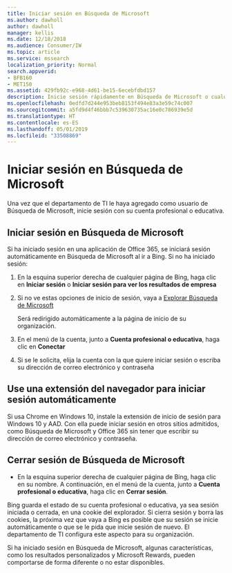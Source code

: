 ```yaml
---
title: Iniciar sesión en Búsqueda de Microsoft
ms.author: dawholl
author: dawholl
manager: kellis
ms.date: 12/18/2018
ms.audience: Consumer/IW
ms.topic: article
ms.service: mssearch
localization_priority: Normal
search.appverid:
- BFB160
- MET150
ms.assetid: 429fb92c-e968-4d61-be15-6ecebfdbd157
description: Inicie sesión rápidamente en Búsqueda de Microsoft o cualquier aplicación de Office 365 con una cuenta profesional o educativa
ms.openlocfilehash: 0edfd7d244e953beb8153f494e83a3e59c74c007
ms.sourcegitcommit: a5fd9d4f46bbb7c539630735ac16e0c786939e5d
ms.translationtype: HT
ms.contentlocale: es-ES
ms.lasthandoff: 05/01/2019
ms.locfileid: "33508869"
---
```

# <a name="sign-in-to-microsoft-search"></a>Iniciar sesión en Búsqueda de Microsoft

Una vez que el departamento de TI le haya agregado como usuario de Búsqueda de Microsoft, inicie sesión con su cuenta profesional o educativa.
  
## <a name="sign-in-to-microsoft-search"></a>Iniciar sesión en Búsqueda de Microsoft

Si ha iniciado sesión en una aplicación de Office 365, se iniciará sesión automáticamente en Búsqueda de Microsoft al ir a Bing. Si no ha iniciado sesión:
  
1. En la esquina superior derecha de cualquier página de Bing, haga clic en **Iniciar sesión** o **Iniciar sesión para ver los resultados de empresa**
    
2. Si no ve estas opciones de inicio de sesión, vaya a [Explorar Búsqueda de Microsoft](https://www.bing.com/business/explore)
    
    Será redirigido automáticamente a la página de inicio de su organización.
    
3. En el menú de la cuenta, junto a **Cuenta profesional o educativa**, haga clic en **Conectar**
    
4. Si se le solicita, elija la cuenta con la que quiere iniciar sesión o escriba su dirección de correo electrónico y contraseña
    
## <a name="use-a-browser-extension-to-sign-in-automatically"></a>Use una extensión del navegador para iniciar sesión automáticamente

Si usa Chrome en Windows 10, instale la extensión de inicio de sesión para Windows 10 y AAD. Con ella puede iniciar sesión en otros sitios admitidos, como Búsqueda de Microsoft y Office 365 sin tener que escribir su dirección de correo electrónico y contraseña.
  
## <a name="sign-out-of-microsoft-search"></a>Cerrar sesión de Búsqueda de Microsoft

- En la esquina superior derecha de cualquier página de Bing, haga clic en su nombre. A continuación, en el menú de la cuenta, junto a **Cuenta profesional o educativa**, haga clic en **Cerrar sesión**.
    
Bing guarda el estado de su cuenta profesional o educativa, ya sea sesión iniciada o cerrada, en una cookie del explorador. Si cierra sesión y borra las cookies, la próxima vez que vaya a Bing es posible que su sesión se inicie automáticamente o que se le pida que inicie sesión de nuevo. El departamento de TI configura este aspecto para su organización.
  
Si ha iniciado sesión en Búsqueda de Microsoft, algunas características, como los resultados personalizados y Microsoft Rewards, pueden comportarse de forma diferente o no estar disponibles.

  


